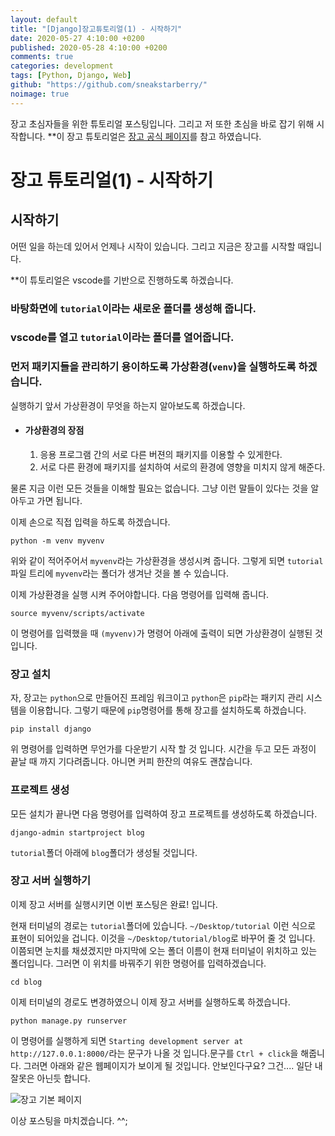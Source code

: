 ```yaml
---
layout: default
title: "[Django]장고튜토리얼(1) - 시작하기"
date: 2020-05-27 4:10:00 +0200
published: 2020-05-28 4:10:00 +0200
comments: true
categories: development
tags: [Python, Django, Web]
github: "https://github.com/sneakstarberry/"
noimage: true
---
```

장고 초심자들을 위한 튜토리얼 포스팅입니다. 그리고 저 또한 초심을 바로 잡기 위해 시작합니다.
**이 장고 튜토리얼은 [장고 공식 페이지](https://www.djangoproject.com/)를 참고 하였습니다.




<!--more-->

장고 튜토리얼(1) - 시작하기
==========================

시작하기
--------------------



어떤 일을 하는데 있어서 언제나 시작이 있습니다. 그리고 지금은 장고를 시작할 때입니다. 

**이 튜토리얼은 vscode를 기반으로 진행하도록 하겠습니다. 

### 바탕화면에 `tutorial`이라는 새로운 폴더를 생성해 줍니다.

### vscode를 열고 `tutorial`이라는 폴더를 열어줍니다.

### 먼저 패키지들을 관리하기 용이하도록 가상환경(`venv`)을 실행하도록 하겠습니다.  

실행하기 앞서 가상환경이 무엇을 하는지 알아보도록 하겠습니다.

- #### 가상환경의 장점

  1. 응용 프로그램 간의 서로 다른 버젼의 패키지를 이용할 수 있게한다.
  2. 서로 다른 환경에 패키지를 설치하여 서로의 환경에 영향을 미치지 않게 해준다.

 물론 지금 이런 모든 것들을 이해할 필요는 없습니다.  그냥 이런 말들이 있다는 것을 알아두고 가면 됩니다.

이제 손으로 직접 입력을 하도록 하겠습니다.

```shell
python -m venv myvenv
```

위와 같이 적어주어서  `myvenv`라는 가상환경을 생성시켜 줍니다. 그렇게 되면 `tutorial`파일 트리에 `myvenv`라는 폴더가 생겨난 것을 볼 수 있습니다.

이제 가상환경을 실행 시켜 주어야합니다. 다음 명령어를 입력해 줍니다.

```shell
source myvenv/scripts/activate
```

이 명령어를 입력했을 때 `(myvenv)`가 명령어 아래에 출력이 되면 가상환경이 실행된 것 입니다.

### 장고 설치

자, 장고는 `python`으로 만들어진 프레임 워크이고 `python`은 `pip`라는 패키지 관리 시스템을 이용합니다. 그렇기 때문에 `pip`명령어를 통해 장고를 설치하도록 하겠습니다.

```shell
pip install django
```

위 명령어를 입력하면 무언가를 다운받기 시작 할 것 입니다. 시간을 두고 모든 과정이 끝날 때 까지 기다려줍니다. 아니면 커피 한잔의 여유도 괜찮습니다.

### 프로젝트 생성

모든 설치가 끝나면 다음 명령어를 입력하여 장고 프로젝트를 생성하도록 하겠습니다.

```shell
django-admin startproject blog
```

`tutorial`폴더 아래에 `blog`폴더가 생성될 것입니다.

### 장고 서버 실행하기

이제 장고 서버를 실행시키면 이번 포스팅은 완료! 입니다.

현재 터미널의 경로는 `tutorial`폴더에 있습니다. `~/Desktop/tutorial` 이런 식으로 표현이 되어있을 겁니다. 이것을 `~/Desktop/tutorial/blog`로 바꾸어 줄 것 입니다. 이쯤되면 눈치를 채셨겠지만 마지막에 오는 폴더 이름이 현재 터미널이 위치하고 있는 폴더입니다. 그러면 이 위치를 바꿔주기 위한 명령어를 입력하겠습니다.

```shell
cd blog
```

이제 터미널의 경로도 변경하였으니 이제 장고 서버를 실행하도록 하겠습니다.

```shell
python manage.py runserver
```

이 명령어를 실행하게 되면 `Starting development server at http://127.0.0.1:8000/`라는 문구가 나올 것 입니다.문구를  `Ctrl + click`을 해줍니다.  그러면 아래와 같은 웹페이지가 보이게 될 것입니다. 안보인다구요? 그건.... 일단 내 잘못은 아닌듯 합니다.

<img src="/assets/images/{{page.id}}/defaultPage.jpg" alt = "장고 기본 페이지" class="img-responsive">

이상 포스팅을 마치겠습니다. ^^;